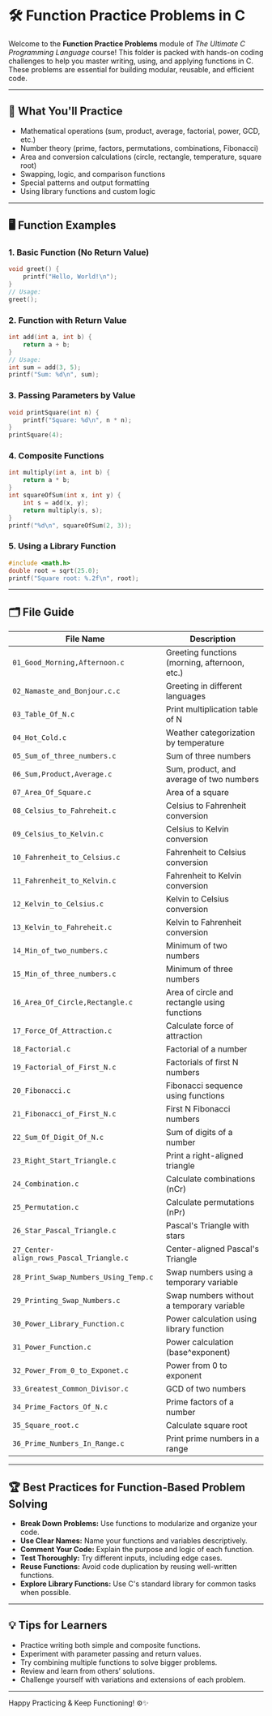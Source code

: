 # 🛠️ Function Practice Problems in C

Welcome to the **Function Practice Problems** module of _The Ultimate C Programming Language_ course! This folder is packed with hands-on coding challenges to help you master writing, using, and applying functions in C. These problems are essential for building modular, reusable, and efficient code.

---

## 🎯 What You'll Practice

- Mathematical operations (sum, product, average, factorial, power, GCD, etc.)
- Number theory (prime, factors, permutations, combinations, Fibonacci)
- Area and conversion calculations (circle, rectangle, temperature, square root)
- Swapping, logic, and comparison functions
- Special patterns and output formatting
- Using library functions and custom logic

---

## 🖥️ Function Examples

### 1. Basic Function (No Return Value)

```c
void greet() {
    printf("Hello, World!\n");
}
// Usage:
greet();
```

### 2. Function with Return Value

```c
int add(int a, int b) {
    return a + b;
}
// Usage:
int sum = add(3, 5);
printf("Sum: %d\n", sum);
```

### 3. Passing Parameters by Value

```c
void printSquare(int n) {
    printf("Square: %d\n", n * n);
}
printSquare(4);
```

### 4. Composite Functions

```c
int multiply(int a, int b) {
    return a * b;
}
int squareOfSum(int x, int y) {
    int s = add(x, y);
    return multiply(s, s);
}
printf("%d\n", squareOfSum(2, 3));
```

### 5. Using a Library Function

```c
#include <math.h>
double root = sqrt(25.0);
printf("Square root: %.2f\n", root);
```

---

## 🗂️ File Guide

| File Name                        | Description                                      |
|----------------------------------|--------------------------------------------------|
| `01_Good_Morning,Afternoon.c`    | Greeting functions (morning, afternoon, etc.)    |
| `02_Namaste_and_Bonjour.c.c`     | Greeting in different languages                  |
| `03_Table_Of_N.c`                | Print multiplication table of N                  |
| `04_Hot_Cold.c`                  | Weather categorization by temperature            |
| `05_Sum_of_three_numbers.c`      | Sum of three numbers                             |
| `06_Sum,Product,Average.c`       | Sum, product, and average of two numbers         |
| `07_Area_Of_Square.c`            | Area of a square                                 |
| `08_Celsius_to_Fahreheit.c`      | Celsius to Fahrenheit conversion                 |
| `09_Celsius_to_Kelvin.c`         | Celsius to Kelvin conversion                     |
| `10_Fahrenheit_to_Celsius.c`     | Fahrenheit to Celsius conversion                 |
| `11_Fahrenheit_to_Kelvin.c`      | Fahrenheit to Kelvin conversion                  |
| `12_Kelvin_to_Celsius.c`         | Kelvin to Celsius conversion                     |
| `13_Kelvin_to_Fahreheit.c`       | Kelvin to Fahrenheit conversion                  |
| `14_Min_of_two_numbers.c`        | Minimum of two numbers                           |
| `15_Min_of_three_numbers.c`      | Minimum of three numbers                         |
| `16_Area_Of_Circle,Rectangle.c`  | Area of circle and rectangle using functions     |
| `17_Force_Of_Attraction.c`       | Calculate force of attraction                    |
| `18_Factorial.c`                 | Factorial of a number                            |
| `19_Factorial_of_First_N.c`      | Factorials of first N numbers                    |
| `20_Fibonacci.c`                 | Fibonacci sequence using functions               |
| `21_Fibonacci_of_First_N.c`      | First N Fibonacci numbers                        |
| `22_Sum_Of_Digit_Of_N.c`         | Sum of digits of a number                        |
| `23_Right_Start_Triangle.c`      | Print a right-aligned triangle                   |
| `24_Combination.c`               | Calculate combinations (nCr)                     |
| `25_Permutation.c`               | Calculate permutations (nPr)                     |
| `26_Star_Pascal_Triangle.c`      | Pascal's Triangle with stars                     |
| `27_Center-align_rows_Pascal_Triangle.c` | Center-aligned Pascal's Triangle           |
| `28_Print_Swap_Numbers_Using_Temp.c` | Swap numbers using a temporary variable      |
| `29_Printing_Swap_Numbers.c`     | Swap numbers without a temporary variable        |
| `30_Power_Library_Function.c`    | Power calculation using library function         |
| `31_Power_Function.c`            | Power calculation (base^exponent)                |
| `32_Power_From_0_to_Exponet.c`   | Power from 0 to exponent                         |
| `33_Greatest_Common_Divisor.c`   | GCD of two numbers                               |
| `34_Prime_Factors_Of_N.c`        | Prime factors of a number                        |
| `35_Square_root.c`               | Calculate square root                            |
| `36_Prime_Numbers_In_Range.c`    | Print prime numbers in a range                   |

---

## 🏆 Best Practices for Function-Based Problem Solving

- **Break Down Problems:** Use functions to modularize and organize your code.
- **Use Clear Names:** Name your functions and variables descriptively.
- **Comment Your Code:** Explain the purpose and logic of each function.
- **Test Thoroughly:** Try different inputs, including edge cases.
- **Reuse Functions:** Avoid code duplication by reusing well-written functions.
- **Explore Library Functions:** Use C's standard library for common tasks when possible.

---

## 💡 Tips for Learners

- Practice writing both simple and composite functions.
- Experiment with parameter passing and return values.
- Try combining multiple functions to solve bigger problems.
- Review and learn from others’ solutions.
- Challenge yourself with variations and extensions of each problem.

---

Happy Practicing & Keep Functioning! ⚙️✨
